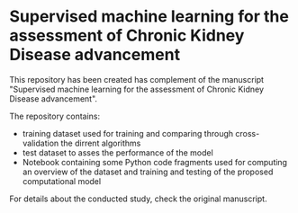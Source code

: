 # Supervised machine learning for the assessment of Chronic Kidney Disease advancement 

This repository has been created has complement of the manuscript "Supervised machine learning for the assessment of Chronic Kidney Disease advancement".

The repository contains:
- training dataset used for training and comparing through cross-validation the dirrent algorithms
- test dataset to asses the performance of the model
- Notebook containing some Python code fragments used for computing an overview of the dataset and training and testing of the proposed computational model

For details about the conducted study, check the original manuscript.

